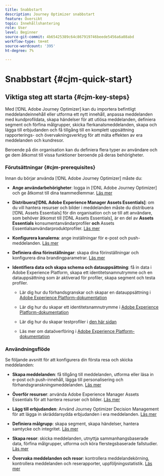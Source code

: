 ```yaml
---
title: Snabbstart
description: Journey Optimizer snabbstart
feature: Översikt
topic: Innehållshantering
role: User
level: Beginner
source-git-commit: 4b65425389c64c867919746beede5456a6a08abd
workflow-type: tm+mt
source-wordcount: '395'
ht-degree: 7%

---
```


# Snabbstart {#cjm-quick-start}

## Viktiga steg att starta {#cjm-key-steps}

Med [!DNL Adobe Journey Optimizer] kan du importera befintligt meddelandeinnehåll eller utforma ett nytt innehåll, anpassa meddelanden med kundprofildata, skapa händelser för att utlösa meddelanden, definiera segment och förfina målgrupper, skicka flerkanalsmeddelanden, skapa och lägga till erbjudanden och få tillgång till en komplett uppsättning rapporterings- och övervakningsverktyg för att mäta effekten av era meddelanden och kundresor.

Beroende på din organisation kan du definiera flera typer av användare och ge dem åtkomst till vissa funktioner beroende på deras behörigheter.

### Förutsättningar {#cjm-prerequisites}

Innan du börjar använda [!DNL Adobe Journey Optimizer] måste du:

* **Ange användarbehörigheter**: logga in  [!DNL Adobe Journey Optimizer] och ge åtkomst till dina teammedlemmar. [Läs mer](../using/administration/permissions.md)

* **Distribuera[!DNL Adobe Experience Manager Assets Essentials]**: om du vill hantera resurser och bilder i meddelanden måste du distribuera  [!DNL Assets Essentials] för din organisation och se till att användare, som behöver åtkomst till  [!DNL Assets Essentials], är en del av  **Assets Essentials** konsumentanvändarprofiler  **och** Assets Essentialsanvändarproduktprofiler. [Läs mer](https://experienceleague.adobe.com/docs/experience-manager-assets-essentials/help/deploy-administer.html)

* **Konfigurera kanalerna**: ange inställningar för e-post och push-meddelanden. [Läs mer](../using/configuration/get-started-configuration.md)

* **Definiera dina förinställningar**: skapa dina förinställningar och konfigurera dina brandingparametrar. [Läs mer](../using/configuration/message-presets.md)

* **Identifiera data och skapa schema och datauppsättning**: få in data i Adobe Experience Platform, skapa ett identitetsnamnutrymme och en datauppsättning som är aktiverad för profiler, skapa segment och testa profiler.

   * Lär dig hur du förhandsgranskar och skapar en datauppsättning i [Adobe Experience Platform-dokumentation](https://experienceleague.adobe.com/docs/experience-platform/catalog/datasets/user-guide.html)

   * Lär dig hur du skapar ett identitetsnamnutrymme i [Adobe Experience Platform-dokumentation](https://experienceleague.adobe.com/docs/experience-platform/identity/namespaces.html?lang=en#manage-namespaces)

   * Lär dig hur du skapar testprofiler i [den här sidan](../using/building-journeys/creating-test-profiles.md)

   * Läs mer om dataöverföring i [Adobe Experience Platform-dokumentation](https://experienceleague.adobe.com/docs/experience-platform/ingestion/home.html)


### Användningsflöde

Se följande avsnitt för att konfigurera din första resa och skicka meddelanden:

* **Skapa meddelanden**: få tillgång till meddelanden, utforma eller läsa in e-post och push-innehåll, lägga till personalisering och förhandsgranskningsmeddelanden. [Läs mer](create-message.md)

* **Överför resurser**: använda Adobe Experience Manager Assets Essentials för att hantera resurser och bilder. [Läs mer](assets-essentials.md)

* **Lägg till erbjudanden**: Använd Journey Optimizer Decision Management för att lägga in skräddarsydda erbjudanden i era meddelanden. [Läs mer](../using/offers/get-started/starting-offer-decisioning.md)

* **Definiera målgrupp**: skapa segment, skapa händelser, hantera samtycke och integritet. [Läs mer](../using/segment/about-segments.md)

* **Skapa resor**: skicka meddelanden, utnyttja sammanhangsbaserade data, förfina målgrupper, utforma och köra flerstegsbaserade fallstudier. [Läs mer](building-journeys/journey.md)

* **Övervaka meddelanden och resor**: kontrollera meddelandekörning, kontrollera meddelanden och reserapporter, uppföljningsstatistik. [Läs mer](message-monitoring.md)
